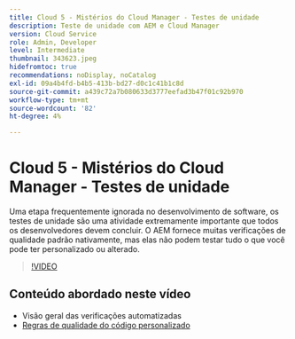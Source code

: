 ```yaml
---
title: Cloud 5 - Mistérios do Cloud Manager - Testes de unidade
description: Teste de unidade com AEM e Cloud Manager
version: Cloud Service
role: Admin, Developer
level: Intermediate
thumbnail: 343623.jpeg
hidefromtoc: true
recommendations: noDisplay, noCatalog
exl-id: 09a4b4fd-b4b5-413b-bd27-d0c1c41b1c8d
source-git-commit: a439c72a7b080633d3777eefad3b47f01c92b970
workflow-type: tm+mt
source-wordcount: '82'
ht-degree: 4%

---
```


# Cloud 5 - Mistérios do Cloud Manager - Testes de unidade

Uma etapa frequentemente ignorada no desenvolvimento de software, os testes de unidade são uma atividade extremamente importante que todos os desenvolvedores devem concluir. O AEM fornece muitas verificações de qualidade padrão nativamente, mas elas não podem testar tudo o que você pode ter personalizado ou alterado.

>[!VIDEO](https://video.tv.adobe.com/v/343623?quality=12&learn=on)

## Conteúdo abordado neste vídeo

+ Visão geral das verificações automatizadas
+ [Regras de qualidade do código personalizado](https://experienceleague.adobe.com/docs/experience-manager-cloud-service/content/implementing/using-cloud-manager/test-results/custom-code-quality-rules.html)
